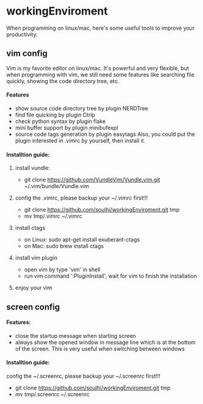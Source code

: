 # workingEnviroment
When programming on linux/mac, here's some useful tools to improve your productivity.


## vim config
Vim is my favorite editor on linux/mac. It's powerful and very flexible, but when programming with vim, we still need
some features like searching file quickly, showing the code directory tree, etc.

#### Features
* show source code directory tree by plugin NERDTree
* find file quicking by plugin Ctrlp
* check python syntax by plugin flake
* mini buffer support by plugin minibufexpl
* source code tags generation by plugin easytags
Also, you could put the plugin interested in .vimrc by yourself, then install it.

#### Installtion guide:
1. install vundle:
   * git clone https://github.com/VundleVim/Vundle.vim.git ~/.vim/bundle/Vundle.vim

2. config the .vimrc, please backup your ~/.vimrc first!!!
   * git clone https://github.com/soulhi/workingEnviroment.git tmp
   * mv tmp/.vimrc ~/.vimrc

3. install ctags
   * on Linux: sudo apt-get install exuberant-ctags
   * on Mac: sudo brew install ctags

4. install vim plugin
   * open vim by type 'vim' in shell
   * run vim command ':PluginInstall', wait for vim to finish the installation

5. enjoy your vim

## screen config
#### Features:
* close the startup message when starting screen
* always show the opened window in message line which is at the bottom of the screen. This is very useful when switching between windows
 
#### Installtion guide:
config the ~/.screenrc, please backup your ~/.screenrc first!!!
* git clone https://github.com/soulhi/workingEnviroment.git tmp
* mv tmp/.screenrc ~/.screenrc

[comment]: <> (Markdown editor: https://jbt.github.io/markdown-editor/)
